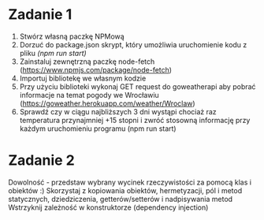 # Zadanie 1

1. Stwórz własną paczkę NPMową
2. Dorzuć do package.json skrypt, który umożliwia uruchomienie kodu z pliku *(npm run start)*
3. Zainstaluj zewnętrzną paczkę node-fetch (https://www.npmjs.com/package/node-fetch)
4. Importuj bibliotekę we własnym kodzie
5. Przy użyciu biblioteki wykonaj GET request do goweatherapi aby pobrać informacje na temat pogody we Wrocławiu (https://goweather.herokuapp.com/weather/Wroclaw)
6. Sprawdź czy w ciągu najbliższych 3 dni wystąpi chociaż raz temperatura przynajmniej +15 stopni i zwróć stosowną informację przy każdym uruchomieniu programu (npm run start)

# Zadanie 2

Dowolność - przedstaw wybrany wycinek rzeczywistości za pomocą klas i obiektów :)
Skorzystaj z kopiowania obiektów, hermetyzacji, pól i metod statycznych, dziedziczenia, getterów/setterów i nadpisywania metod
Wstrzyknij zależność w konstruktorze (dependency injection)
